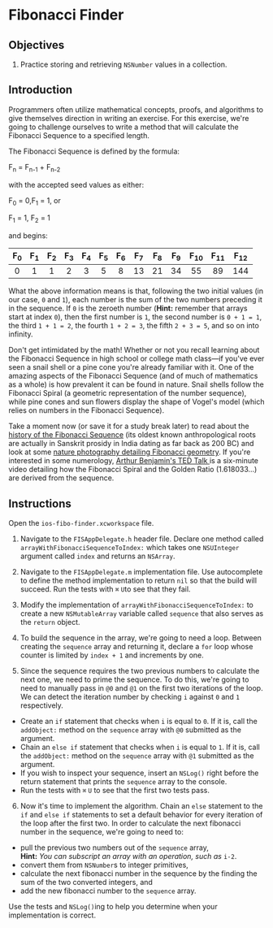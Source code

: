 # Fibonacci Finder

## Objectives

1. Practice storing and retrieving `NSNumber` values in a collection.

## Introduction 

Programmers often utilize mathematical concepts, proofs, and algorithms to give themselves direction in writing an exercise. For this exercise, we're going to challenge ourselves to write a method that will calculate the Fibonacci Sequence to a specified length.

The Fibonacci Sequence is defined by the formula:

F<sub>n</sub> = F<sub>n-1</sub> + F<sub>n-2</sub>

with the accepted seed values as either:

F<sub>0</sub> = 0,F<sub>1</sub> = 1, or

F<sub>1</sub> = 1, F<sub>2</sub> = 1

and begins:

| F<sub>0</sub> | F<sub>1</sub> | F<sub>2</sub> | F<sub>3</sub> | F<sub>4</sub> | F<sub>5</sub> | F<sub>6</sub> | F<sub>7</sub> | F<sub>8</sub> | F<sub>9</sub> | F<sub>10</sub> | F<sub>11</sub> |  F<sub>12</sub> |
|:-------------:|:-------------:|:-------------:|:-------------:|:-------------:|:-------------:|:-------------:|:-------------:|:-------------:|:-------------:|:-------------:|:-------------:|:-------------:|
| 0 | 1 | 1 | 2 | 3 | 5 | 8 | 13 | 21 | 34 | 55 | 89 | 144 |

What the above information means is that, following the two initial values (in our case, `0` and `1`), each number is the sum of the two numbers preceding it in the sequence. If `0` is the zeroeth number (**Hint:** remember that arrays start at index `0`), then the first number is `1`, the second number is `0 + 1 = 1`, the third `1 + 1 = 2`, the fourth `1 + 2 = 3`, the fifth `2 + 3 = 5`, and so on into infinity.

Don't get intimidated by the math! Whether or not you recall learning about the Fibonacci Sequence in high school or college math class—if you've ever seen a snail shell or a pine cone you're already familiar with it. One of the amazing aspects of the Fibonacci Sequence (and of much of mathematics as a whole) is how prevalent it can be found in nature. Snail shells follow the Fibonacci Spiral (a geometric representation of the number sequence), while pine cones and sun flowers display the shape of Vogel's model (which relies on numbers in the Fibonacci Sequence).

Take a moment now (or save it for a study break later) to read about the [history of the Fibonacci Sequence](http://en.wikipedia.org/wiki/Fibonacci_number) (its oldest known anthropological roots are actually in Sanskrit prosidy in India dating as far back as 200 BC) and look at some [nature photography detailing Fibonacci geometry](http://www.inspirationgreen.com/fibonacci-sequence-in-nature.html). If you're interested in some numerology, [Arthur Benjamin's TED Talk ](https://www.youtube.com/watch?v=SjSHVDfXHQ4)is a six-minute video detailing how the Fibonacci Spiral and the Golden Ratio (1.618033...) are derived from the sequence.

## Instructions

Open the `ios-fibo-finder.xcworkspace` file.

1. Navigate to the `FISAppDelegate.h` header file. Declare one method called `arrayWithFibonacciSequenceToIndex:` which takes one `NSUInteger` argument called `index` and returns an `NSArray`.

2. Navigate to the `FISAppDelegate.m` implementation file. Use autocomplete to define the method implementation to return `nil` so that the build will succeed. Run the tests with `⌘` `U`to see that they fail.

3. Modify the implementation of `arrayWithFibonacciSequenceToIndex:` to create a new `NSMutableArray` variable called `sequence` that also serves as the `return` object.

4. To build the sequence in the array, we're going to need a loop. Between creating the `sequence` array and returning it, declare a `for` loop whose counter is limited by `index + 1` and increments by one.

5. Since the sequence requires the two previous numbers to calculate the next one, we need to prime the sequence. To do this, we're going to need to manually pass in `@0` and `@1` on the first two iterations of the loop. We can detect the iteration number by checking `i` against `0` and `1` respectively.
  * Create an `if` statement that checks when `i` is equal to `0`. If it is, call the `addObject:` method on the `sequence` array with `@0` submitted as the argument.
  * Chain an `else if` statement that checks when `i` is equal to `1`. If it is, call the `addObject:` method on the `sequence` array with `@1` submitted as the argument.
  * If you wish to inspect your sequence, insert an `NSLog()` right before the return statement that prints the `sequence` array to the console.
  * Run the tests with `⌘` `U` to see that the first two tests pass.

6. Now it's time to implement the algorithm. Chain an `else` statement to the `if` and `else if` statements to set a default behavior for every iteration of the loop after the first two. In order to calculate the next fibonacci number in the sequence, we're going to need to:
  * pull the previous two numbers out of the `sequence` array,  
  **Hint:** *You can subscript an array with an operation, such as* `i-2`.
  * convert them from `NSNumber`s to integer primitives, 
  * calculate the next fibonacci number in the sequence by the finding the sum of the two converted integers, and 
  * add the new fibonacci number to the `sequence` array.  
  
  Use the tests and `NSLog()`ing to help you determine when your implementation is correct.


